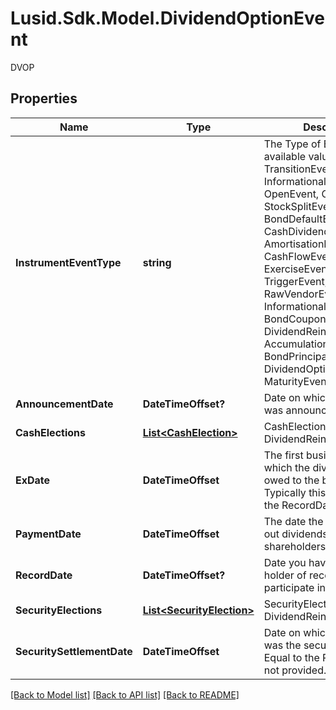 # Lusid.Sdk.Model.DividendOptionEvent
DVOP

## Properties

Name | Type | Description | Notes
------------ | ------------- | ------------- | -------------
**InstrumentEventType** | **string** | The Type of Event. The available values are: TransitionEvent, InformationalEvent, OpenEvent, CloseEvent, StockSplitEvent, BondDefaultEvent, CashDividendEvent, AmortisationEvent, CashFlowEvent, ExerciseEvent, ResetEvent, TriggerEvent, RawVendorEvent, InformationalErrorEvent, BondCouponEvent, DividendReinvestmentEvent, AccumulationEvent, BondPrincipalEvent, DividendOptionEvent, MaturityEvent | 
**AnnouncementDate** | **DateTimeOffset?** | Date on which the dividend was announced / declared. | [optional] 
**CashElections** | [**List&lt;CashElection&gt;**](CashElection.md) | CashElection for this DividendReinvestmentEvent | 
**ExDate** | **DateTimeOffset** | The first business day on which the dividend is not owed to the buying party.  Typically this is T-1 from the RecordDate. | 
**PaymentDate** | **DateTimeOffset** | The date the company pays out dividends to shareholders. | 
**RecordDate** | **DateTimeOffset?** | Date you have to be the holder of record in order to participate in the tender. | [optional] 
**SecurityElections** | [**List&lt;SecurityElection&gt;**](SecurityElection.md) | SecurityElection for this DividendReinvestmentEvent | 
**SecuritySettlementDate** | **DateTimeOffset** | Date on which the dividend was the security settles.  Equal to the PaymentDate if not provided. | [optional] 

[[Back to Model list]](../README.md#documentation-for-models) [[Back to API list]](../README.md#documentation-for-api-endpoints) [[Back to README]](../README.md)


